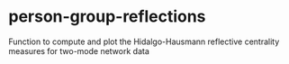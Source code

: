 # person-group-reflections
Function to compute and plot the Hidalgo-Hausmann reflective centrality measures for two-mode network data
